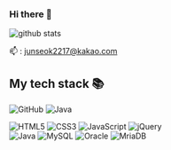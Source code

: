 ### Hi there 👋

![github stats](https://github-readme-stats.vercel.app/api?username=HanJunSeok-HJS&show_icons=true&theme=merko) <br>

📫 : junseok2217@kakao.com <br>

<h2> My tech stack 📚 </h2>



![GitHub](https://img.shields.io/badge/-GitHub-000000?style=for-the-badge&logo=github&logoColor=ffffff)
![Java](https://img.shields.io/badge/-Java-F05032?style=for-the-badge&logo=Oracle&logoColor=ffffff)


![HTML5](https://img.shields.io/badge/-HTML5-F05032?style=for-the-badge&logo=html5&logoColor=ffffff)
![CSS3](https://img.shields.io/badge/-CSS3-007ACC?style=for-the-badge&logo=css3)
![JavaScript](https://img.shields.io/badge/-JavaScript-%23F7DF1C?style=for-the-badge&logo=javascript&logoColor=000000&labelColor=%23F7DF1C&color=%23FFCE5A)
![jQuery](https://img.shields.io/badge/-jQuery-0769AD?style=for-the-badge&logo=jQuery) <br>
![Java](https://img.shields.io/badge/-Java-F05032?style=for-the-badge&logo=Oracle&logoColor=ffffff)
![MySQL](https://img.shields.io/badge/-MySQL-4479A1?style=for-the-badge&logo=MySQL)
![Oracle](https://img.shields.io/badge/-Oracle-F05032?style=for-the-badge&logo=Oracle)
![MriaDB](https://img.shields.io/badge/-Mriadb-FFDEAD?style=for-the-badge&logo=MriaDB)
